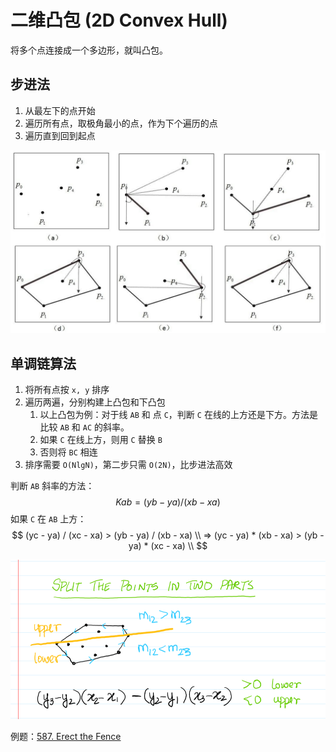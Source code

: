 # 二维凸包 (2D Convex Hull)

将多个点连接成一个多边形，就叫凸包。



## 步进法

1. 从最左下的点开始
2. 遍历所有点，取极角最小的点，作为下个遍历的点
3. 遍历直到回到起点

<img src="assets/v2-00262801fbba6191268d0be4a5cfb774_1440w.jpg" alt="img" style="zoom: 67%;" />



## 单调链算法

1. 将所有点按 `x, y` 排序
2. 遍历两遍，分别构建上凸包和下凸包
   1. 以上凸包为例：对于线 `AB` 和 点 `C`，判断 `C` 在线的上方还是下方。方法是比较 `AB` 和 `AC` 的斜率。
   2. 如果 `C` 在线上方，则用 `C` 替换 `B`
   3. 否则将 `BC` 相连
3. 排序需要 `O(NlgN)`，第二步只需 `O(2N)`，比步进法高效

判断 `AB` 斜率的方法：
$$
Kab = (yb - ya) / (xb - xa)
$$
如果 `C` 在 `AB` 上方：
$$
(yc - ya) / (xc - xa) > (yb - ya) / (xb - xa) \\
 => (yc - ya) * (xb - xa) > (yb - ya) * (xc - xa) \\
$$

![image](assets/4ae30ac4-6e6f-47fa-9528-7f725735cbbf_1630671725.490843.png)



例题：[587. Erect the Fence](https://leetcode.com/problems/erect-the-fence/)

